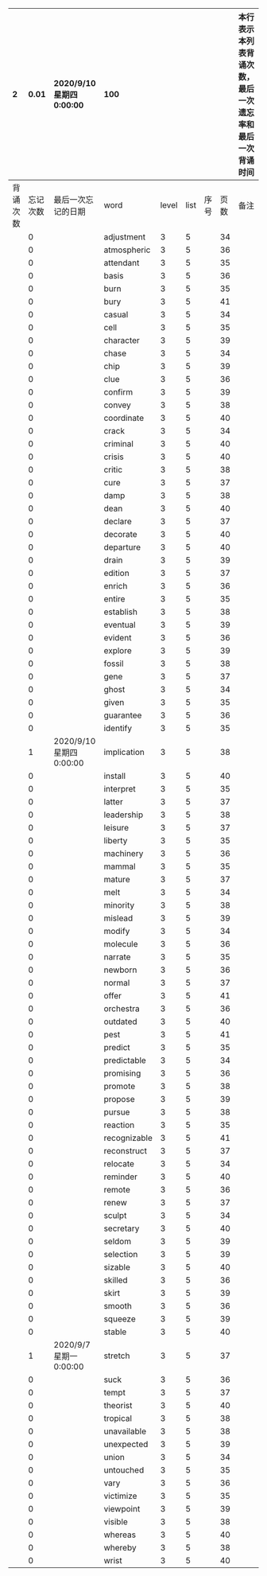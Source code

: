 |2|0.01|2020/9/10 星期四 0:00:00|100|||||本行表示本列表背诵次数，最后一次遗忘率和最后一次背诵时间||
|:--|:--|:--|:--|:--|:--|:--|:--|:--|:--|
|背诵次数|忘记次数|最后一次忘记的日期|word|level|list|序号|页数|备注|助记备注|
||0||adjustment|3|5||34|||
||0||atmospheric|3|5||36|||
||0||attendant|3|5||35|||
||0||basis|3|5||36|||
||0||burn|3|5||35|||
||0||bury|3|5||41|||
||0||casual|3|5||34|||
||0||cell|3|5||35|||
||0||character|3|5||39|||
||0||chase|3|5||34|||
||0||chip|3|5||39|||
||0||clue|3|5||36|||
||0||confirm|3|5||39|||
||0||convey|3|5||38|||
||0||coordinate|3|5||40|||
||0||crack|3|5||34|||
||0||criminal|3|5||40|||
||0||crisis|3|5||40|||
||0||critic|3|5||38|||
||0||cure|3|5||37|||
||0||damp|3|5||38|||
||0||dean|3|5||40|||
||0||declare|3|5||37|||
||0||decorate|3|5||40|||
||0||departure|3|5||40|||
||0||drain|3|5||39|||
||0||edition|3|5||37|||
||0||enrich|3|5||36|||
||0||entire|3|5||35|||
||0||establish|3|5||38|||
||0||eventual|3|5||39|||
||0||evident|3|5||36|||
||0||explore|3|5||39|||
||0||fossil|3|5||38|||
||0||gene|3|5||37|||
||0||ghost|3|5||34|||
||0||given|3|5||35|||
||0||guarantee|3|5||36|||
||0||identify|3|5||35|||
||1|2020/9/10 星期四 0:00:00|implication|3|5||38|||
||0||install|3|5||40|||
||0||interpret|3|5||35|||
||0||latter|3|5||37|||
||0||leadership|3|5||38|||
||0||leisure|3|5||37|||
||0||liberty|3|5||35|||
||0||machinery|3|5||36|||
||0||mammal|3|5||35|||
||0||mature|3|5||37|||
||0||melt|3|5||34|||
||0||minority|3|5||38|||
||0||mislead|3|5||39|||
||0||modify|3|5||34|||
||0||molecule|3|5||36|||
||0||narrate|3|5||35|||
||0||newborn|3|5||36|||
||0||normal|3|5||37|||
||0||offer|3|5||41|||
||0||orchestra|3|5||36|||
||0||outdated|3|5||40|||
||0||pest|3|5||41|||
||0||predict|3|5||35|||
||0||predictable|3|5||34|||
||0||promising|3|5||36|||
||0||promote|3|5||38|||
||0||propose|3|5||39|||
||0||pursue|3|5||38|||
||0||reaction|3|5||35|||
||0||recognizable|3|5||41|||
||0||reconstruct|3|5||37|||
||0||relocate|3|5||34|||
||0||reminder|3|5||40|||
||0||remote|3|5||36|||
||0||renew|3|5||37|||
||0||sculpt|3|5||34|||
||0||secretary|3|5||40|||
||0||seldom|3|5||39|||
||0||selection|3|5||39|||
||0||sizable|3|5||40|||
||0||skilled|3|5||36|||
||0||skirt|3|5||39|||
||0||smooth|3|5||36|||
||0||squeeze|3|5||39|||
||0||stable|3|5||40|||
||1|2020/9/7 星期一 0:00:00|stretch|3|5||37|||
||0||suck|3|5||36|||
||0||tempt|3|5||37|||
||0||theorist|3|5||40|||
||0||tropical|3|5||38|||
||0||unavailable|3|5||38|||
||0||unexpected|3|5||39|||
||0||union|3|5||34|||
||0||untouched|3|5||35|||
||0||vary|3|5||36|||
||0||victimize|3|5||35|||
||0||viewpoint|3|5||39|||
||0||visible|3|5||38|||
||0||whereas|3|5||40|||
||0||whereby|3|5||38|||
||0||wrist|3|5||40|||
